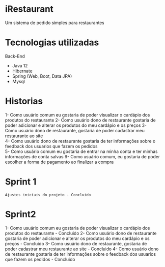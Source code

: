 # iRestaurant
 Um sistema de pedido simples para restaurantes


# Tecnologias utilizadas
   Back-End
   - Java 12
   - Hibernate
   - Spring (Web, Boot, Data JPA)
   - Mysql

# Historias

1- Como usuário comum eu gostaria de poder visualizar o cardápio dos produtos do restaurante
2- Como usuário dono de restaurante gostaria de poder adicionar e alterar os produtos do meu cardápio e os preços
3- Como usuário dono de restaurante, gostaria de poder cadastrar meu restaurante ao site	
4- Como usuário dono de restaurante gostaria de ter informações sobre o feedback dos usuarios que fazem os pedidos	
5- Como usuário comum eu gostaria de entrar na minha conta e ter minhas informações de conta salvas
6- Como usuário comum, eu gostaria de poder escolher a forma de pagamento ao finalizar a compra

# Sprint 1
	Ajustes iniciais do projeto - Concluido
 
# Sprint2 

1- Como usuário comum eu gostaria de poder visualizar o cardápio dos produtos do restaurante - Concluido
2- Como usuário dono de restaurante gostaria de poder adicionar e alterar os produtos do meu cardápio e os preços - Concluido
3- Como usuário dono de restaurante, gostaria de poder cadastrar meu restaurante ao site	- Concluido
4- Como usuário dono de restaurante gostaria de ter informações sobre o feedback dos usuarios que fazem os pedidos	- Concluido
